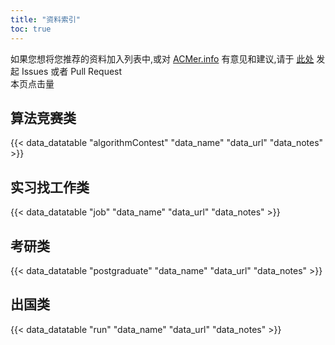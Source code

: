 ```yaml
---
title: "资料索引"
toc: true
---
```


如果您想将您推荐的资料加入列表中,或对 [ACMer.info](https://acmer.info/) 有意见和建议,请于 [此处](https://github.com/acmerindex/acmerindex.github.io) 发起 Issues 或者 Pull Request
<br/>
<span>本页点击量<span id="busuanzi_value_page_pv"></span>
## 算法竞赛类

{{< data_datatable "algorithmContest" "data_name" "data_url" "data_notes" >}}

## 实习找工作类
{{< data_datatable "job" "data_name" "data_url" "data_notes" >}}

## 考研类
{{< data_datatable "postgraduate" "data_name" "data_url" "data_notes" >}}

## 出国类
{{< data_datatable "run" "data_name" "data_url" "data_notes" >}}

